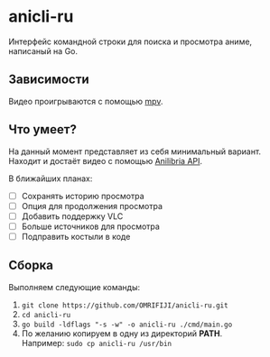 # anicli-ru
Интерфейс командной строки для поиска и просмотра аниме, написаный на Go.

## Зависимости
Видео проигрываются с помощью [mpv](https://github.com/mpv-player/mpv).

## Что умеет?
На данный момент представляет из себя минимальный вариант.
Находит и достаёт видео с помощью 
[Anilibria API](https://github.com/anilibria/docs/blob/master/api_v3.md).

В ближайших планах:
- [ ] Сохранять историю просмотра
- [ ] Опция для продолжения просмотра
- [ ] Добавить поддержку VLC
- [ ] Больше источников для просмотра
- [ ] Подправить костыли в коде

## Сборка
Выполняем следующие команды: 
1. `git clone https://github.com/OMRIFIJI/anicli-ru.git`
2. `cd anicli-ru`
3. `go build -ldflags "-s -w" -o anicli-ru ./cmd/main.go`
4. По желанию копируем в одну из директорий **PATH**.\
Например: `sudo cp anicli-ru /usr/bin`

